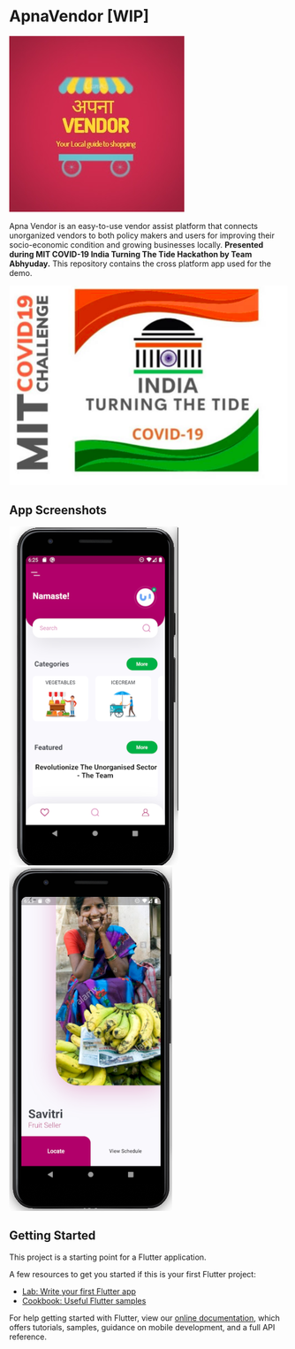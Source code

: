 # ApnaVendor [WIP]

![](Screenshots/ApnaVendor.jpeg)

Apna Vendor is an easy-to-use vendor assist platform that connects unorganized vendors to both policy makers and users for improving their socio-economic condition and growing businesses locally.
**Presented during MIT COVID-19 India Turning The Tide Hackathon by Team Abhyuday.**
This repository contains the cross platform app used for the demo.

![](Screenshots/mit.png)


## **App Screenshots**




![](Screenshots/home.png)
![](Screenshots/Vendor.png)


## Getting Started

This project is a starting point for a Flutter application.

A few resources to get you started if this is your first Flutter project:

- [Lab: Write your first Flutter app](https://flutter.dev/docs/get-started/codelab)
- [Cookbook: Useful Flutter samples](https://flutter.dev/docs/cookbook)

For help getting started with Flutter, view our
[online documentation](https://flutter.dev/docs), which offers tutorials,
samples, guidance on mobile development, and a full API reference.
